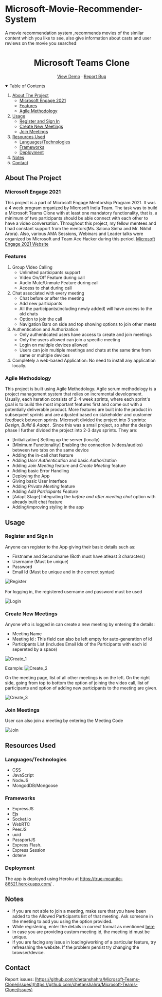 # Microsoft-Movie-Recommender-System
A movie recommendation system ,recommends movies of the similar content which you like to see, also give information about casts and user reviews on the movie you searched
<p align="center">
  <h1 align="center">Microsoft Teams Clone</h1>

  <p align="center">
    <a href="https://true-mountie-86521.herokuapp.com">View Demo</a>
    ·
    <a href="https://github.com/chetanshahra/Microsoft-Teams-Clone/issues">Report Bug</a>
  </p>
</p>



<!-- TABLE OF CONTENTS -->
<details open="open">
  <summary>Table of Contents</summary>
  <ol>
    <li>
      <a href="#about-the-project">About The Project</a>
      <ul>
        <li><a href="#microsoft-engage-2021">Microsoft Engage 2021</a></li>
        <li><a href="#features">Features</a></li>
        <li><a href="#agile-methodology">Agile Methodology</a></li>
      </ul>
    </li>
    <li><a href="#usage">Usage</a>
      <ul>
        <li><a href="#register-and-sign-in">Register and Sign In</a></li>
        <li><a href="#create-new-meetings">Create New Meetings</a></li>
        <li><a href="#join-meetings">Join Meetings</a></li>
      </ul>
    </li>
    <li><a href="#resources-used">Resources Used</a>
      <ul>
        <li><a href="#languagestechnologies">Languages/Technologies</a></li>
        <li><a href="#frameworks">Frameworks</a></li>
        <li><a href="#deployment">Deployment </a></li>
      </ul>
    </li>
    <li><a href="#notes">Notes</a>
    <li><a href="#contact">Contact</a>
  </ol>
</details>



<!-- ABOUT THE PROJECT -->
## About The Project

### Microsoft Engage 2021

This project is a part of Microsoft Engage Mentorship Program 2021. It was a 4 week program organized by Microsoft India Team. The task was to build a Microsoft Teams Clone with at least one mandatory functionality, that is, a minimum of two participants should be able connect with each other to have a video conversation.
Throughout this project, my fellow mentees and I had constant support from the mentors(Ms. Salona Sinha and Mr. Nikhil Arora). Also, various AMA Sessions, Webinars and Leader talks were organized by Microsoft and Team Ace Hacker during this period.
[Microsoft Engage 2021 Website](https://microsoft.acehacker.com/engage2021)

### Features
<ol>
  <li> Group Video Calling 
      <ul>
        <li> Unlimited participants support </li>
        <li> Video On/Off Feature during call </li>
        <li> Audio Mute/Unmute Feature during call </li>
        <li> Access to chat during call </li>
      </ul>
   </li>
  <li> Chat associated with every meeting
      <ul>
        <li> Chat before or after the meeting </li>
        <li> Add new participants </li>
        <li> All the participants(including newly added) will have access to the old chats </li>
        <li> Option to join the call </li>
        <li> Navigation Bars on side and top showing options to join other meets </li>
      </ul>
   </li>
  <li> Authentication and Authorization
    <ul>
        <li> Only authenticated users have access to create and join meetings </li>
        <li> Only the users allowed can join a specific meeting </li>
        <li> Login on multiple devices allowed </li>
        <li> Users can join multiple meetings and chats at the same time from same or multiple devices </li>
      </ul>
  </li>
  <li> Completely a web-based Application: No need to install any application locally.
  </li>
</ol>

### Agile Methodology
This project is built using Agile Methodology.
Agile scrum methodology is a project management system that relies on incremental development. Usually, each iteration consists of 2-4 week sprints, where each sprint's goal is to build the most important features first and come out with a potentially deliverable product. More features are built into the product in subsequent sprints and are adjusted based on stakeholder and customer feedback between sprints.
Microsoft divided the project into 3 sprints: <em> Design, Build & Adapt </em>. Since this was a small project, so after the design phase I further divided the project into 2-3 days sprints. They are:
<ul> 
  <li>[Initialization] Setting up the server (locally)</li>
  <li>[Minimum Functionality] Enabling the connection (videos/audios) between two tabs on the same device</li>
  <li>Adding the in-call chat feature</li>
  <li>Adding <em>User Authentication</em> and basic <em>Authorization</em></li>
  <li>Adding <em>Join Meeting</em> feature and <em>Create Meeting</em> feature</li>
  <li>Adding basic Error Handling</li>
  <li>Deploying the App</li>
  <li>Giving basic User Interface</li>
  <li>Adding <em>Private Meeting</em> feature </li>
  <li>Adding <em>Add Participants Feature</em>
  <li>[Adapt Stage] Integrating the <em>before and after meeting chat</em> option with already built chat feature</li>
  <li>Adding/improving styling in the app</li>
</ul>

<!-- USAGE -->
## Usage

### Register and Sign In

Anyone can register to the App giving their basic details such as:
* Firstname and Secondname (Both must have atleast 3 characters)
* Username (Must be unique)
* Password
* Email Id (Must be unique and in the correct syntax)

![Register](./images/Register.jpg)
</br></br>
For logging in, the registered username and password must be used

![Login](./images/Login.jpg)

### Create New Meetings
Anyone who is logged in can create a new meeting by entering the details:
* Meeting Name
* Meeting Id : This field can also be left empty for auto-generation of id
* Participants List (includes Email Ids of the Participants with each id sepereted by a space)

![Create_1](./images/Create_1.jpg)

Example:
![Create_2](./images/Create_2.jpg)

On the meeting page, list of all other meetings is on the left. On the right side, going from top to bottom the option of joining the video call, list of participants and option of adding new participants to the meeting are given.

![Create_3](./images/Create_3.jpg)


### Join Meetings
User can also join a meeting by entering the Meeting Code

![Join](./images/Join.jpg)

<!-- ROADMAP -->
## Resources Used

### Languages/Technologies
* CSS
* JavaScript
* NodeJS
* MongodDB/Mongoose

### Frameworks
* ExpressJS
* Ejs
* Socket.io
* WebRTC
* PeerJS
* uuid
* PassportJS
* Express Flash.
* Express Session
* dotenv

### Deployment
The app is deployed using Heroku at https://true-mountie-86521.herokuapp.com/ .

## Notes
* If you are not able to join a meeting, make sure that you have been added to the Allowed Participants list of that meeting. Ask someone in the meeting to add you using the option provided.
* While registering, enter the details in correct format as mentioned <a href="#register-and-sign-in">here</a>
* In case you are providing custom meeting id, the meeting id must be unique.
* If you are facing any issue in loading/working of a particular feature, try refreashing the website. If the problem persist try changing the browser/device.


<!-- CONTRIBUTING -->
<!-- ## Contributing -->

<!-- Contributions are what make the open source community such an amazing place to be learn, inspire, and create. Any contributions you make are **greatly appreciated**. -->

<!-- 1. Fork the Project -->
<!-- 2. Create your Feature Branch (`git checkout -b feature/AmazingFeature`) -->
<!-- 3. Commit your Changes (`git commit -m 'Add some AmazingFeature'`) -->
<!-- 4. Push to the Branch (`git push origin feature/AmazingFeature`) -->
<!-- 5. Open a Pull Request -->

<!-- CONTACT -->
## Contact
Report issues: [https://github.com/chetanshahra/Microsoft-Teams-Clone/issues](https://github.com/chetanshahra/Microsoft-Teams-Clone/issues)



